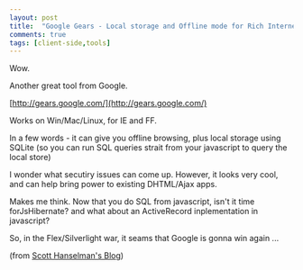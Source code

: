 ```yaml
---
layout: post
title:  "Google Gears - Local storage and Offline mode for Rich Internet Application"
comments: true
tags: [client-side,tools]
---
```



Wow.

Another great tool from Google.



[http://gears.google.com/](http://gears.google.com/)



Works on Win/Mac/Linux, for IE and FF.



In a few words - it can give you offline browsing, plus local storage using SQLite (so you can run SQL queries strait from your javascript to query the local store)



I wonder what secutiry issues can come up. However, it looks very cool, and can help bring power to existing DHTML/Ajax apps.



Makes me think. Now that you do SQL from javascript, isn't it time forJsHibernate? and what about an ActiveRecord inplementation in javascript?



So, in the Flex/Silverlight war, it seams that Google is gonna win again ...



(from [Scott Hanselman's Blog](http://feeds.feedburner.com/~r/ScottHanselman/~3/120988066/GoogleGearsMaybeAllRichInternetApplicationsNeededWasLocalStorageAndAnOfflineMode.aspx))

